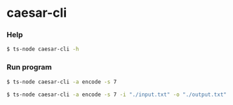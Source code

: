 # caesar-cli

### Help

```bash
$ ts-node caesar-cli -h
```

### Run program

```bash
$ ts-node caesar-cli -a encode -s 7
```

```bash
$ ts-node caesar-cli -a encode -s 7 -i "./input.txt" -o "./output.txt"
```
